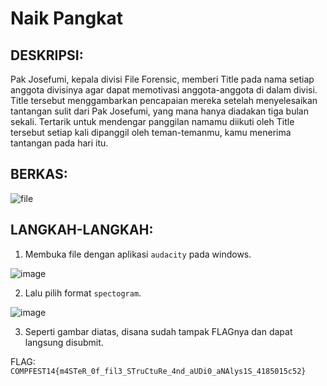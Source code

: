# Naik Pangkat
## DESKRIPSI:
Pak Josefumi, kepala divisi File Forensic, memberi Title pada nama setiap anggota divisinya agar dapat memotivasi anggota-anggota di dalam divisi. 
Title tersebut menggambarkan pencapaian mereka setelah menyelesaikan tantangan sulit dari Pak Josefumi, yang mana hanya diadakan tiga bulan sekali. 
Tertarik untuk mendengar panggilan namamu diikuti oleh Title tersebut setiap kali dipanggil oleh teman-temanmu, kamu menerima tantangan pada hari itu.

## BERKAS: 
![file](https://user-images.githubusercontent.com/89120989/183808119-599cbfd0-cdcb-4e2f-b304-e9d3059b0fb9.jpeg)

## LANGKAH-LANGKAH:
1. Membuka file dengan aplikasi `audacity` pada windows.

![image](https://user-images.githubusercontent.com/70703371/183807582-612e38d1-dea7-4f80-8720-519344011925.png)

2. Lalu pilih format `spectogram`.

![image](https://user-images.githubusercontent.com/89120989/183807729-ffe3b35a-33f2-4474-bbb9-51c27db5f69a.png)

3. Seperti gambar diatas, disana sudah tampak FLAGnya dan dapat langsung disubmit.

FLAG: `COMPFEST14{m4STeR_0f_fil3_STruCtuRe_4nd_aUDi0_aNAlys1S_4185015c52}`
